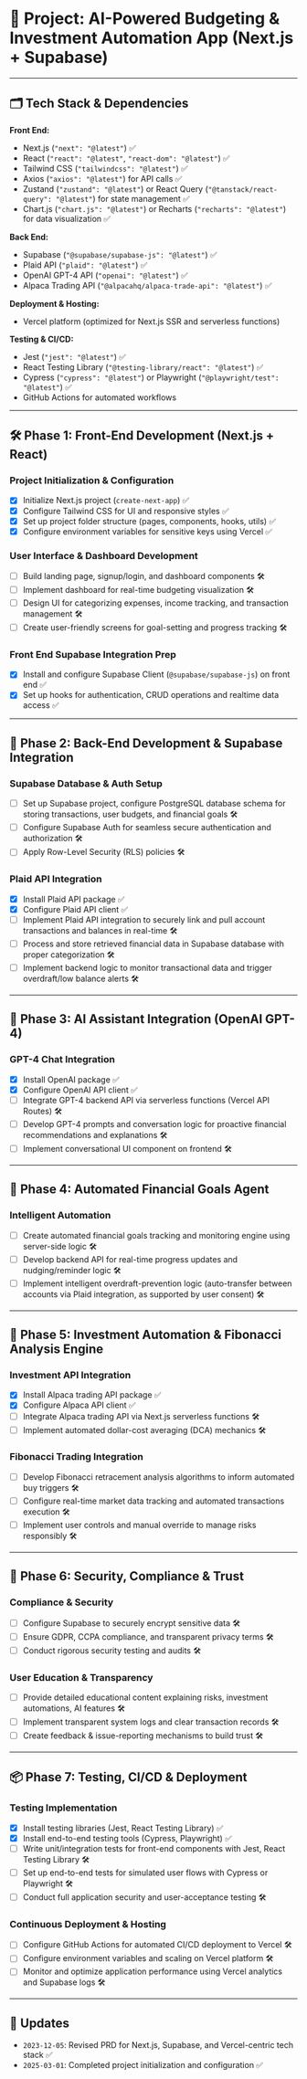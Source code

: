 # 📌 Project: AI-Powered Budgeting & Investment Automation App (Next.js + Supabase)

---

## 🗂️ Tech Stack & Dependencies

**Front End:**
- Next.js (`"next": "@latest"`) ✅
- React (`"react": "@latest"`, `"react-dom": "@latest"`) ✅
- Tailwind CSS (`"tailwindcss": "@latest"`) ✅
- Axios (`"axios": "@latest"`) for API calls ✅
- Zustand (`"zustand": "@latest"`) or React Query (`"@tanstack/react-query": "@latest"`) for state management ✅
- Chart.js (`"chart.js": "@latest"`) or Recharts (`"recharts": "@latest"`) for data visualization ✅

**Back End:**
- Supabase (`"@supabase/supabase-js": "@latest"`) ✅
- Plaid API (`"plaid": "@latest"`) ✅
- OpenAI GPT-4 API (`"openai": "@latest"`) ✅
- Alpaca Trading API (`"@alpacahq/alpaca-trade-api": "@latest"`) ✅

**Deployment & Hosting:**
- Vercel platform (optimized for Next.js SSR and serverless functions)

**Testing & CI/CD:**
- Jest (`"jest": "@latest"`) ✅
- React Testing Library (`"@testing-library/react": "@latest"`) ✅
- Cypress (`"cypress": "@latest"`) or Playwright (`"@playwright/test": "@latest"`) ✅
- GitHub Actions for automated workflows

---

## 🛠️ Phase 1: Front-End Development (Next.js + React)

### Project Initialization & Configuration
- [x] Initialize Next.js project (`create-next-app`) ✅
- [x] Configure Tailwind CSS for UI and responsive styles ✅
- [x] Set up project folder structure (pages, components, hooks, utils) ✅
- [x] Configure environment variables for sensitive keys using Vercel ✅

### User Interface & Dashboard Development
- [ ] Build landing page, signup/login, and dashboard components 🛠️
- [ ] Implement dashboard for real-time budgeting visualization 🛠️
- [ ] Design UI for categorizing expenses, income tracking, and transaction management 🛠️
- [ ] Create user-friendly screens for goal-setting and progress tracking 🛠️

### Front End Supabase Integration Prep
- [x] Install and configure Supabase Client (`@supabase/supabase-js`) on front end ✅
- [x] Set up hooks for authentication, CRUD operations and realtime data access ✅

---

## 🚀 Phase 2: Back-End Development & Supabase Integration

### Supabase Database & Auth Setup
- [ ] Set up Supabase project, configure PostgreSQL database schema for storing transactions, user budgets, and financial goals 🛠️
- [ ] Configure Supabase Auth for seamless secure authentication and authorization 🛠️
- [ ] Apply Row-Level Security (RLS) policies 🛠️

### Plaid API Integration
- [x] Install Plaid API package ✅
- [x] Configure Plaid API client ✅
- [ ] Implement Plaid API integration to securely link and pull account transactions and balances in real-time 🛠️
- [ ] Process and store retrieved financial data in Supabase database with proper categorization 🛠️
- [ ] Implement backend logic to monitor transactional data and trigger overdraft/low balance alerts 🛠️

---

## 🚀 Phase 3: AI Assistant Integration (OpenAI GPT-4)

### GPT-4 Chat Integration
- [x] Install OpenAI package ✅
- [x] Configure OpenAI API client ✅
- [ ] Integrate GPT-4 backend API via serverless functions (Vercel API Routes) 🛠️
- [ ] Develop GPT-4 prompts and conversation logic for proactive financial recommendations and explanations 🛠️
- [ ] Implement conversational UI component on frontend 🛠️

---

## 🚀 Phase 4: Automated Financial Goals Agent

### Intelligent Automation
- [ ] Create automated financial goals tracking and monitoring engine using server-side logic 🛠️
- [ ] Develop backend API for real-time progress updates and nudging/reminder logic 🛠️
- [ ] Implement intelligent overdraft-prevention logic (auto-transfer between accounts via Plaid integration, as supported by user consent) 🛠️

---

## 🚀 Phase 5: Investment Automation & Fibonacci Analysis Engine

### Investment API Integration
- [x] Install Alpaca trading API package ✅
- [x] Configure Alpaca API client ✅
- [ ] Integrate Alpaca trading API via Next.js serverless functions 🛠️
- [ ] Implement automated dollar-cost averaging (DCA) mechanics 🛠️

### Fibonacci Trading Integration
- [ ] Develop Fibonacci retracement analysis algorithms to inform automated buy triggers 🛠️
- [ ] Configure real-time market data tracking and automated transactions execution 🛠️
- [ ] Implement user controls and manual override to manage risks responsibly 🛠️

---

## 🚀 Phase 6: Security, Compliance & Trust

### Compliance & Security
- [ ] Configure Supabase to securely encrypt sensitive data 🛠️
- [ ] Ensure GDPR, CCPA compliance, and transparent privacy terms 🛠️
- [ ] Conduct rigorous security testing and audits 🛠️

### User Education & Transparency
- [ ] Provide detailed educational content explaining risks, investment automations, AI features 🛠️
- [ ] Implement transparent system logs and clear transaction records 🛠️
- [ ] Create feedback & issue-reporting mechanisms to build trust 🛠️

---

## 📦 Phase 7: Testing, CI/CD & Deployment

### Testing Implementation
- [x] Install testing libraries (Jest, React Testing Library) ✅
- [x] Install end-to-end testing tools (Cypress, Playwright) ✅
- [ ] Write unit/integration tests for front-end components with Jest, React Testing Library 🛠️
- [ ] Set up end-to-end tests for simulated user flows with Cypress or Playwright 🛠️
- [ ] Conduct full application security and user-acceptance testing 🛠️

### Continuous Deployment & Hosting
- [ ] Configure GitHub Actions for automated CI/CD deployment to Vercel 🛠️
- [ ] Configure environment variables and scaling on Vercel platform 🛠️
- [ ] Monitor and optimize application performance using Vercel analytics and Supabase logs 🛠️

---

## 🔄 Updates
- `2023-12-05`: Revised PRD for Next.js, Supabase, and Vercel-centric tech stack ✅
- `2025-03-01`: Completed project initialization and configuration ✅